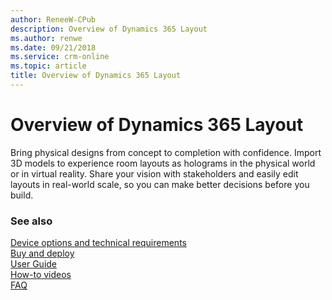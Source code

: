 ```yaml
---
author: ReneeW-CPub
description: Overview of Dynamics 365 Layout
ms.author: renwe
ms.date: 09/21/2018
ms.service: crm-online
ms.topic: article
title: Overview of Dynamics 365 Layout
---
```


# Overview of Dynamics 365 Layout

Bring physical designs from concept to completion with confidence. Import 3D models to experience room layouts as holograms in the physical world or in virtual reality. Share your vision with stakeholders and easily edit layouts in real-world scale, so you can make better decisions before you build.

### See also
[Device options and technical requirements](requirements.md)<br/>
[Buy and deploy](../licensing/buy-and-deploy.md)<br/>
[User Guide](user-guide.md)<br/>
[How-to videos](https://go.microsoft.com/fwlink/p/?linkid=2021489)<br/>
[FAQ](faq.md)<br/>
